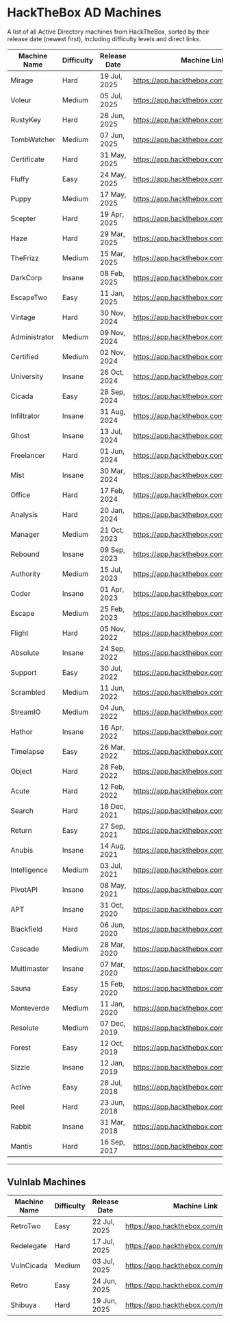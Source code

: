 # HackTheBox AD Machines

A list of all Active Directory machines from HackTheBox, sorted by their release date (newest first), including difficulty levels and direct links.

| Machine Name   | Difficulty | Release Date    | Machine Link                                    |
|----------------|------------|-----------------|-------------------------------------------------|
| Mirage         | Hard       | 19 Jul, 2025    | https://app.hackthebox.com/machines/682 |
| Voleur         | Medium     | 05 Jul, 2025    | https://app.hackthebox.com/machines/670 |
| RustyKey       | Hard       | 28 Jun, 2025    | https://app.hackthebox.com/machines/669 |
| TombWatcher    | Medium     | 07 Jun, 2025    | https://app.hackthebox.com/machines/664 |
| Certificate    | Hard       | 31 May, 2025    | https://app.hackthebox.com/machines/663 |
| Fluffy         | Easy       | 24 May, 2025    | https://app.hackthebox.com/machines/662 |
| Puppy          | Medium     | 17 May, 2025    | https://app.hackthebox.com/machines/661 |
| Scepter        | Hard       | 19 Apr, 2025    | https://app.hackthebox.com/machines/657 |
| Haze           | Hard       | 29 Mar, 2025    | https://app.hackthebox.com/machines/654 |
| TheFrizz       | Medium     | 15 Mar, 2025    | https://app.hackthebox.com/machines/652 |
| DarkCorp       | Insane     | 08 Feb, 2025    | https://app.hackthebox.com/machines/647 |
| EscapeTwo      | Easy       | 11 Jan, 2025    | https://app.hackthebox.com/machines/642 |
| Vintage        | Hard       | 30 Nov, 2024    | https://app.hackthebox.com/machines/637 |
| Administrator  | Medium     | 09 Nov, 2024    | https://app.hackthebox.com/machines/634 |
| Certified      | Medium     | 02 Nov, 2024    | https://app.hackthebox.com/machines/633 |
| University     | Insane     | 26 Oct, 2024    | https://app.hackthebox.com/machines/632 |
| Cicada         | Easy       | 28 Sep, 2024    | https://app.hackthebox.com/machines/627 |
| Infiltrator    | Insane     | 31 Aug, 2024    | https://app.hackthebox.com/machines/623 |
| Ghost          | Insane     | 13 Jul, 2024    | https://app.hackthebox.com/machines/616 |
| Freelancer     | Hard       | 01 Jun, 2024    | https://app.hackthebox.com/machines/604 |
| Mist           | Insane     | 30 Mar, 2024    | https://app.hackthebox.com/machines/595 |
| Office         | Hard       | 17 Feb, 2024    | https://app.hackthebox.com/machines/588 |
| Analysis       | Hard       | 20 Jan, 2024    | https://app.hackthebox.com/machines/584 |
| Manager        | Medium     | 21 Oct, 2023    | https://app.hackthebox.com/machines/572 |
| Rebound        | Insane     | 09 Sep, 2023    | https://app.hackthebox.com/machines/560 |
| Authority      | Medium     | 15 Jul, 2023    | https://app.hackthebox.com/machines/553 |
| Coder          | Insane     | 01 Apr, 2023    | https://app.hackthebox.com/machines/536 |
| Escape         | Medium     | 25 Feb, 2023    | https://app.hackthebox.com/machines/531 |
| Flight         | Hard       | 05 Nov, 2022    | https://app.hackthebox.com/machines/510 |
| Absolute       | Insane     | 24 Sep, 2022    | https://app.hackthebox.com/machines/498 |
| Support        | Easy       | 30 Jul, 2022    | https://app.hackthebox.com/machines/484 |
| Scrambled      | Medium     | 11 Jun, 2022    | https://app.hackthebox.com/machines/476 |
| StreamIO       | Medium     | 04 Jun, 2022    | https://app.hackthebox.com/machines/474 |
| Hathor         | Insane     | 16 Apr, 2022    | https://app.hackthebox.com/machines/459 |
| Timelapse      | Easy       | 26 Mar, 2022    | https://app.hackthebox.com/machines/452 |
| Object         | Hard       | 28 Feb, 2022    | https://app.hackthebox.com/machines/447 |
| Acute          | Hard       | 12 Feb, 2022    | https://app.hackthebox.com/machines/438 |
| Search         | Hard       | 18 Dec, 2021    | https://app.hackthebox.com/machines/422 |
| Return         | Easy       | 27 Sep, 2021    | https://app.hackthebox.com/machines/401 |
| Anubis         | Insane     | 14 Aug, 2021    | https://app.hackthebox.com/machines/371 |
| Intelligence   | Medium     | 03 Jul, 2021    | https://app.hackthebox.com/machines/357 |
| PivotAPI       | Insane     | 08 May, 2021    | https://app.hackthebox.com/machines/345 |
| APT            | Insane     | 31 Oct, 2020    | https://app.hackthebox.com/machines/296 |
| Blackfield     | Hard       | 06 Jun, 2020    | https://app.hackthebox.com/machines/255 |
| Cascade        | Medium     | 28 Mar, 2020    | https://app.hackthebox.com/machines/235 |
| Multimaster    | Insane     | 07 Mar, 2020    | https://app.hackthebox.com/machines/232 |
| Sauna          | Easy       | 15 Feb, 2020    | https://app.hackthebox.com/machines/229 |
| Monteverde     | Medium     | 11 Jan, 2020    | https://app.hackthebox.com/machines/223 |
| Resolute       | Medium     | 07 Dec, 2019    | https://app.hackthebox.com/machines/220 |
| Forest         | Easy       | 12 Oct, 2019    | https://app.hackthebox.com/machines/212 |
| Sizzle         | Insane     | 12 Jan, 2019    | https://app.hackthebox.com/machines/169 |
| Active         | Easy       | 28 Jul, 2018    | https://app.hackthebox.com/machines/148 |
| Reel           | Hard       | 23 Jun, 2018    | https://app.hackthebox.com/machines/143 |
| Rabbit         | Insane     | 31 Mar, 2018    | https://app.hackthebox.com/machines/133 |
| Mantis         | Hard       | 16 Sep, 2017    | https://app.hackthebox.com/machines/98 |

---

## Vulnlab Machines

| Machine Name   | Difficulty | Release Date    | Machine Link                                    |
|----------------|------------|-----------------|-------------------------------------------------|
| RetroTwo       | Easy       | 22 Jul, 2025    | https://app.hackthebox.com/machines/685 |
| Redelegate     | Hard       | 17 Jul, 2025    | https://app.hackthebox.com/machines/681 |
| VulnCicada     | Medium     | 03 Jul, 2025    | https://app.hackthebox.com/machines/677 |
| Retro          | Easy       | 24 Jun, 2025    | https://app.hackthebox.com/machines/671 |
| Shibuya        | Hard       | 19 Jun, 2025    | https://app.hackthebox.com/machines/667 |

